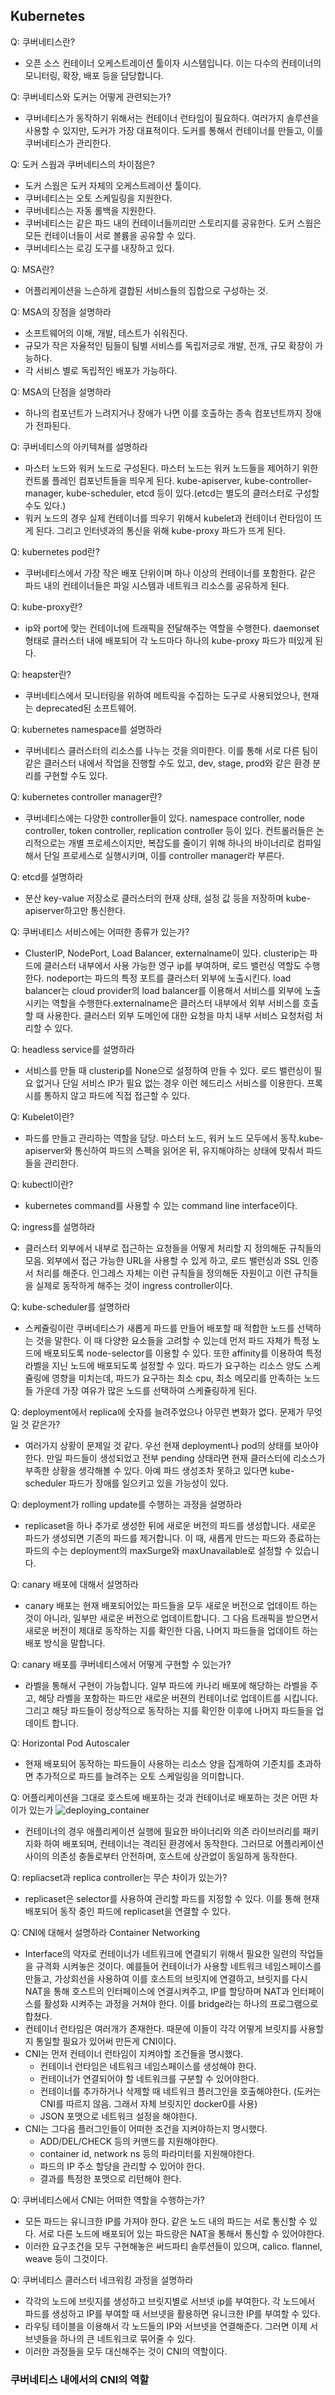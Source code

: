 ## Kubernetes
Q: 쿠버네티스란?
- 오픈 소스 컨테이너 오케스트레이션 툴이자 시스템입니다. 이는 다수의 컨테이너의 모니터링, 확장, 배포 등을 담당합니다.

Q: 쿠버네티스와 도커는 어떻게 관련되는가?
- 쿠버네티스가 동작하기 위해서는 컨테이너 런타임이 필요하다. 여러가지 솔루션을 사용할 수 있지만, 도커가 가장 대표적이다. 도커를 통해서 컨테이너를 만들고, 이를 쿠버네티스가 관리한다.

Q: 도커 스웜과 쿠버네티스의 차이점은?
- 도커 스웜은 도커 자체의 오케스트레이션 툴이다.
- 쿠버네티스는 오토 스케일링을 지원한다.
- 쿠버네티스는 자동 롤백을 지원한다.
- 쿠버네티스는 같은 파드 내의 컨테이너들끼리만 스토리지를 공유한다. 도커 스웜은 모든 컨테이너들이 서로 볼륨을 공유할 수 있다.
- 쿠버네티스는 로깅 도구를 내장하고 있다.

Q: MSA란?
- 어플리케이션을 느슨하게 결합된 서비스들의 집합으로 구성하는 것. 

Q: MSA의 장점을 설명하라
- 소프트웨어의 이해, 개발, 테스트가 쉬워진다.
- 규모가 작은 자율적인 팀들이 팀별 서비스를 독립저긍로 개발, 전개, 규모 확장이 가능하다.
- 각 서비스 별로 독립적인 배포가 가능하다.

Q: MSA의 단점을 설명하라
- 하나의 컴포넌트가 느려지거나 장애가 나면 이를 호출하는 종속 컴포넌트까지 장애가 전파된다.

Q: 쿠버네티스의 아키텍쳐를 설명하라
- 마스터 노드와 워커 노드로 구성된다. 마스터 노드는 워커 노드들을 제어하기 위한 컨트롤 플레인 컴포넌트들을 띄우게 된다. kube-apiserver, kube-controller-manager, kube-scheduler, etcd 등이 있다.(etcd는 별도의 클러스터로 구성할 수도 있다.)
- 워커 노드의 경우 실제 컨테이너를 띄우기 위해서 kubelet과 컨테이너 런타임이 뜨게 된다. 그리고 인터넷과의 통신을 위해 kube-proxy 파드가 뜨게 된다.

Q: kubernetes pod란?
- 쿠버네티스에서 가장 작은 배포 단위이며 하나 이상의 컨테이너를 포함한다. 같은 파드 내의 컨테이너들은 파일 시스템과 네트워크 리소스를 공유하게 된다.

Q: kube-proxy란?
- ip와 port에 맞는 컨테이너에 트래픽을 전달해주는 역할을 수행한다. daemonset 형태로 클러스터 내에 배포되어 각 노드마다 하나의 kube-proxy 파드가 떠있게 된다.

Q: heapster란?
- 쿠버네티스에서 모니터링을 위하여 메트릭을 수집하는 도구로 사용되었으나, 현재는 deprecated된 소프트웨어.

Q: kubernetes namespace를 설명하라
- 쿠버네티스 클러스터의 리소스를 나누는 것을 의미한다. 이를 통해 서로 다른 팀이 같은 클러스터 내에서 작업을 진행할 수도 있고, dev, stage, prod와 같은 환경 분리를 구현할 수도 있다.

Q: kubernetes controller manager란?
- 쿠버네티스에는 다양한 controller들이 있다. namespace controller, node controller, token controller, replication controller 등이 있다. 컨트롤러들은 논리적으로는 개별 프로세스이지만, 복잡도를 줄이기 위해 하나의 바이너리로 컴파일해서 단일 프로세스로 실행시키며, 이를 controller manager라 부른다.

Q: etcd를 설명하라
- 분산 key-value 저장소로 클러스터의 현재 상태, 설정 값 등을 저장하며 kube-apiserver하고만 통신한다.

Q: 쿠버네티스 서비스에는 어떠한 종류가 있는가?
- ClusterIP, NodePort, Load Balancer, externalname이 있다. clusterip는 파드에 클러스터 내부에서 사용 가능한 영구 ip를 부여하며, 로드 밸런싱 역할도 수행한다. nodeport는 파드의 특정 포트를 클러스터 외부에 노출시킨다. load balancer는 cloud provider의 load balancer를 이용해서 서비스를 외부에 노출시키는 역할을 수행한다.externalname은 클러스터 내부에서 외부 서비스를 호출할 때 사용한다. 클러스터 외부 도메인에 대한 요청을 마치 내부 서비스 요청처럼 처리할 수 있다.

Q: headless service를 설명하라
- 서비스를 만들 때 clusterip를 None으로 설정하여 만들 수 있다. 로드 밸런싱이 필요 없거나 단일 서비스 IP가 필요 없는 경우 이런 헤드리스 서비스를 이용한다. 프록시를 통하지 않고 파드에 직접 접근할 수 있다.

Q: Kubelet이란?
- 파드를 만들고 관리하는 역할을 담당. 마스터 노드, 워커 노드 모두에서 동작.kube-apiserver와 통신하여 파드의 스펙을 읽어온 뒤, 유지해야하는 상태에 맞춰서 파드들을 관리한다.

Q: kubectl이란?
- kubernetes command를 사용할 수 있는 command line interface이다.

Q: ingress를 설명하라
- 클러스터 외부에서 내부로 접근하는 요청들을 어떻게 처리할 지 정의해둔 규칙들의 모음. 외부에서 접근 가능한 URL을 사용할 수 있게 하고, 로드 밸런싱과 SSL 인증서 처리를 해준다. 인그레스 자체는 이런 규칙들을 정의해둔 자원이고 이런 규칙들을 실제로 동작하게 해주는 것이 ingress controller이다.

Q: kube-scheduler를 설명하라
- 스케쥴링이란 쿠버네티스가 새롭게 파드를 만들어 배포할 때 적합한 노드를 선택하는 것을 말한다. 이 때 다양한 요소들을 고려할 수 있는데 먼저 파드 자체가 특정 노드에 배포되도록 node-selector를 이용할 수 있다. 또한 affinity를 이용하여 특정 라벨을 지닌 노드에 배포되도록 설정할 수 있다. 파드가 요구하는 리소스 양도 스케쥴링에 영향을 미치는데, 파드가 요구하는 최소 cpu, 최소 메모리를 만족하는 노드들 가운데 가장 여유가 많은 노드를 선택하여 스케쥴링하게 된다.

Q: deployment에서 replica에 숫자를 늘려주었으나 아무런 변화가 없다. 문제가 무엇일 것 같은가?
- 여러가지 상황이 문제일 것 같다. 우선 현재 deployment나 pod의 상태를 보아야한다. 만일 파드들이 생성되었고 전부 pending 상태라면 현재 클러스터에 리소스가 부족한 상황을 생각해볼 수 있다. 아예 파드 생성조차 못하고 있다면 kube-scheduler 파드가 장애를 일으키고 있을 가능성이 있다.

Q: deployment가 rolling update를 수행하는 과정을 설명하라
- replicaset을 하나 추가로 생성한 뒤에 새로운 버전의 파드를 생성합니다. 새로운 파드가 생성되면 기존의 파드를 제거합니다. 이 때, 새롭게 만드는 파드와 종료하는 파드의 수는 deployment의 maxSurge와 maxUnavailable로 설정할 수 있습니다.

Q: canary 배포에 대해서 설명하라
- canary 배포는 현재 배포되어있는 파드들을 모두 새로운 버전으로 업데이트 하는 것이 아니라, 일부만 새로운 버전으로 업데이트합니다. 그 다음 트래픽을 받으면서 새로운 버전이 제대로 동작하는 지를 확인한 다음, 나머지 파드들을 업데이트 하는 배포 방식을 말합니다.

Q: canary 배포를 쿠버네티스에서 어떻게 구현할 수 있는가?
- 라벨을 통해서 구현이 가능합니다. 일부 파드에 카나리 배포에 해당하는 라벨을 주고, 해당 라벨을 포함하는 파드만 새로운 버젼의 컨테이너로 업데이트를 시킵니다. 그리고 해당 파드들이 정상적으로 동작하는 지를 확인한 이후에 나머지 파드들을 업데이트 합니다.

Q: Horizontal Pod Autoscaler
- 현재 배포되어 동작하는 파드들이 사용하는 리소스 양을 집계하여 기준치를 초과하면 추가적으로 파드를 늘려주는 오토 스케일링을 의미합니다.

Q: 어플리케이션을 그대로 호스트에 배포하는 것과 컨테이너로 배포하는 것은 어떤 차이가 있는가
![deploying_container](../images/deploying_container.png)
- 컨테이너의 경우 애플리케이션 실행에 필요한 바이너리와 의존 라이브러리를 패키지화 하여 배포되며, 컨테이너는 격리된 환경에서 동작한다. 그러므로 어플리케이션 사이의 의존성 충돌로부터 안전하며, 호스트에 상관없이 동일하게 동작한다.

Q: repliacset과 replica controller는 무슨 차이가 있는가?
- replicaset은 selector를 사용하여 관리할 파드를 지정할 수 있다. 이를 통해 현재 배포되어 동작 중인 파드에 replicaset을 연결할 수 있다.

Q: CNI에 대해서 설명하라
Container Networking
- Interface의 약자로 컨테이너가 네트워크에 연결되기 위해서 필요한 일련의 작업들을 규격화 시켜놓은 것이다. 예를들어 컨테이너가 사용할 네트워크 네임스페이스를 만들고, 가상회선을 사용하여 이를 호스트의 브릿지에 연결하고, 브릿지를 다시 NAT을 통해 호스트의 인터페이스에 연결시켜주고, IP를 할당하며 NAT과 인터페이스를 활성화 시켜주는 과정을 거쳐야 한다. 이를 bridge라는 하나의 프로그램으로 합쳤다.
- 컨테이너 런타임은 여러개가 존재한다. 때문에 이들이 각각 어떻게 브릿지를 사용할 지 통일할 필요가 있어써 만든게 CNI이다.
- CNI는 먼저 컨테이너 런타임이 지켜야할 조건들을 명시했다.
  - 컨테이너 런타임은 네트워크 네임스페이스를 생성해야 한다.
  - 컨테이너가 연결되어야 할 네트워크를 구분할 수 있어야한다.
  - 컨테이너를 추가하거나 삭제할 때 네트워크 플러그인을 호출해야한다. (도커는 CNI를 따르지 않음. 그래서 자체 브릿지인 docker0를 사용)
  - JSON 포맷으로 네트워크 설정을 해야한다.
- CNI는 그다음 플러그인들이 어떠한 조건을 지켜야하는지 명시했다.
  - ADD/DEL/CHECK 등의 커맨드를 지원해야한다.
  - container id, network ns 등의 파라미터를 지원해야한다.
  - 파드의 IP 주소 할당을 관리할 수 있어야 한다.
  - 결과를 특정한 포맷으로 리턴해야 한다.

Q: 쿠버네티스에서 CNI는 어떠한 역할을 수행하는가?
- 모든 파드는 유니크한 IP를 가져야 한다. 같은 노드 내의 파드는 서로 통신할 수 있다. 서로 다른 노드에 배포되어 있는 파드랑은 NAT을 통해서 통신할 수 있어야한다.
- 이러한 요구조건을 모두 구현해놓은 써드파티 솔루션들이 있으며, calico. flannel, weave 등이 그것이다.

Q: 쿠버네티스 클러스터 네크워킹 과정을 설명하라
- 각각의 노드에 브릿지를 생성하고 브릿지별로 서브넷 ip를 부여한다. 각 노드에서 파드를 생성하고 IP를 부여할 때 서브넷을 활용하면 유니크한 IP를 부여할 수 있다.
- 라우팅 테이블을 이용해서 각 노드들의 IP와 서브넷을 연결해준다. 그러면 이제 서브넷들을 하나의 큰 네트워크로 묶어줄 수 있다.
- 이러한 과정들을 모두 대신해주는 것이 CNI의 역할이다.

### 쿠버네티스 내에서의 CNI의 역할

